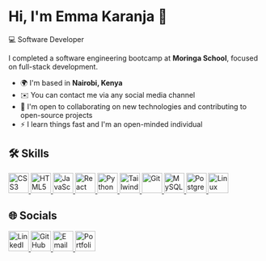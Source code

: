 
# Hi, I'm Emma Karanja 👋  
💻 Software Developer  

I completed a software engineering bootcamp at **Moringa School**, focused on full-stack development.

- 🌍 I'm based in **Nairobi, Kenya**  
- ✉️ You can contact me via any social media channel  
- 🤝 I'm open to collaborating on new technologies and contributing to open-source projects  
- ⚡ I learn things fast and I'm an open-minded individual  

## 🛠️ Skills  

<p align="left">
  <a href="https://www.w3.org/TR/CSS/#css" target="_blank">
    <img src="https://cdn.jsdelivr.net/gh/devicons/devicon/icons/css3/css3-original.svg" height="40" alt="CSS3" />
  </a>
  <a href="https://developer.mozilla.org/en-US/docs/Glossary/HTML5" target="_blank">
    <img src="https://cdn.jsdelivr.net/gh/devicons/devicon/icons/html5/html5-original.svg" height="40" alt="HTML5" />
  </a>
  <a href="https://developer.mozilla.org/en-US/docs/Web/JavaScript" target="_blank">
    <img src="https://cdn.jsdelivr.net/gh/devicons/devicon/icons/javascript/javascript-original.svg" height="40" alt="JavaScript" />
  </a>
  <a href="https://reactjs.org/" target="_blank">
    <img src="https://cdn.jsdelivr.net/gh/devicons/devicon/icons/react/react-original.svg" height="40" alt="React" />
  </a>
  <a href="https://www.python.org/" target="_blank">
    <img src="https://cdn.jsdelivr.net/gh/devicons/devicon/icons/python/python-original.svg" height="40" alt="Python" />
  </a>
  <a href="https://tailwindcss.com/" target="_blank">
   <img src="https://upload.wikimedia.org/wikipedia/commons/d/d5/Tailwind_CSS_Logo.svg" height="40" alt="Tailwind CSS" />
  </a>
  <a href="https://git-scm.com/" target="_blank">
    <img src="https://cdn.jsdelivr.net/gh/devicons/devicon/icons/git/git-original.svg" height="40" alt="Git" />
  </a>
  <a href="https://www.mysql.com/" target="_blank">
    <img src="https://cdn.jsdelivr.net/gh/devicons/devicon/icons/mysql/mysql-original.svg" height="40" alt="MySQL" />
  </a>
  <a href="https://www.postgresql.org/" target="_blank">
    <img src="https://cdn.jsdelivr.net/gh/devicons/devicon/icons/postgresql/postgresql-original.svg" height="40" alt="PostgreSQL" />
  </a>
  <a href="https://www.linux.org/" target="_blank">
    <img src="https://cdn.jsdelivr.net/gh/devicons/devicon/icons/linux/linux-original.svg" height="40" alt="Linux" />
  </a>
</p>



## 🌐 Socials  

<p align="left">
  <a href="https://www.linkedin.com/in/emma-k-karanja/" target="_blank">
    <img src="https://cdn.jsdelivr.net/gh/devicons/devicon/icons/linkedin/linkedin-original.svg" height="40" alt="LinkedIn" />
  </a>
  <a href="https://github.com/Emmakaranja1" target="_blank">
    <img src="https://cdn.jsdelivr.net/gh/devicons/devicon/icons/github/github-original.svg" height="40" alt="GitHub" />
  </a>
  <a href="mailto:karanjaemmak@gmail.com">
    <img src="https://upload.wikimedia.org/wikipedia/commons/4/4e/Gmail_Icon.png" height="40" alt="Email" />
  </a>
  <a href="https://emma-s-portfolio-nu.vercel.app/" target="_blank">
     <img src="https://img.icons8.com/fluency/48/domain.png" height="40" alt="Portfolio Website" />
  </a>
</p>


